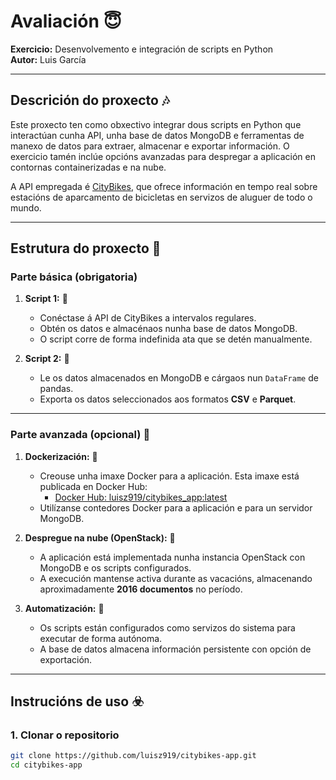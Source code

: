 # Avaliación  😇
**Exercicio:** Desenvolvemento e integración de scripts en Python  
**Autor:** Luis García  

---

## Descrición do proxecto 🎶

Este proxecto ten como obxectivo integrar dous scripts en Python que interactúan cunha API, unha base de datos MongoDB e ferramentas de manexo de datos para extraer, almacenar e exportar información. O exercicio tamén inclúe opcións avanzadas para despregar a aplicación en contornas containerizadas e na nube.

A API empregada é [CityBikes](https://citybik.es/), que ofrece información en tempo real sobre estacións de aparcamento de bicicletas en servizos de aluguer de todo o mundo.

---

## Estrutura do proxecto 🐧


### **Parte básica (obrigatoria)**

1. **Script 1:**  🤖
   - Conéctase á API de CityBikes a intervalos regulares.
   - Obtén os datos e almacénaos nunha base de datos MongoDB.
   - O script corre de forma indefinida ata que se detén manualmente.

2. **Script 2:**  🐃
   - Le os datos almacenados en MongoDB e cárgaos nun `DataFrame` de pandas.
   - Exporta os datos seleccionados aos formatos **CSV** e **Parquet**.

---

### **Parte avanzada (opcional)** 🐸

1. **Dockerización:** 🤩
   - Creouse unha imaxe Docker para a aplicación. Esta imaxe está publicada en Docker Hub:
     - [Docker Hub: luisz919/citybikes_app:latest](https://hub.docker.com/r/luisz919/citybikes_app)
   - Utilízanse contedores Docker para a aplicación e para un servidor MongoDB.
   
2. **Despregue na nube (OpenStack):** 🫠
   - A aplicación está implementada nunha instancia OpenStack con MongoDB e os scripts configurados.
   - A execución mantense activa durante as vacacións, almacenando aproximadamente **2016 documentos** no período.

3. **Automatización:** 🦦
   - Os scripts están configurados como servizos do sistema para executar de forma autónoma.
   - A base de datos almacena información persistente con opción de exportación.

---

## Instrucións de uso ☣️

### **1. Clonar o repositorio**
```bash
git clone https://github.com/luisz919/citybikes-app.git
cd citybikes-app
